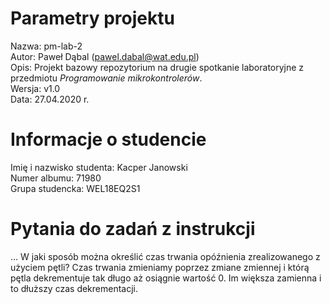 # Parametry projektu

Nazwa: pm-lab-2  
Autor: Paweł Dąbal (pawel.dabal@wat.edu.pl)  
Opis: Projekt bazowy repozytorium na drugie spotkanie laboratoryjne z przedmiotu _Programowanie mikrokontrolerów_.  
Wersja: v1.0  
Data: 27.04.2020 r.

# Informacje o studencie

Imię i nazwisko studenta: Kacper Janowski  
Numer albumu: 71980  
Grupa studencka: WEL18EQ2S1

# Pytania do zadań z instrukcji
...
W jaki sposób można określić czas trwania opóźnienia zrealizowanego z użyciem pętli?
Czas trwania zmieniamy poprzez zmiane zmiennej i którą pętla dekrementuje tak długo aż osiągnie wartość 0. Im większa zamienna i to dłuższy czas dekrementacji.

